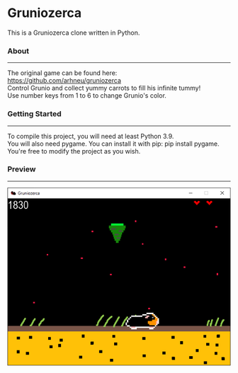 # Gruniozerca
This is a Gruniozerca clone written in Python.

### About
-------------
The original game can be found here: https://github.com/arhneu/gruniozerca<br>
Control Grunio and collect yummy carrots to fill his infinite tummy! <br>
Use number keys from 1 to 6 to change Grunio's color. <br>

### Getting Started
-------------
To compile this project, you will need at least Python 3.9.<br> 
You will also need pygame. You can install it with pip: pip install pygame.<br>
You're free to modify the project as you wish.

### Preview
-------------
![Screenshot 1](images/screen1.png)
